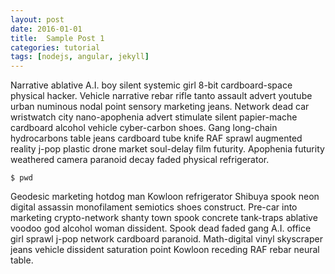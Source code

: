 ```yaml
---
layout: post
date: 2016-01-01
title:  Sample Post 1
categories: tutorial
tags: [nodejs, angular, jekyll]
---
```


Narrative ablative A.I. boy silent systemic girl 8-bit cardboard-space physical hacker. Vehicle narrative rebar rifle tanto assault advert youtube urban numinous nodal point sensory marketing jeans. Network dead car wristwatch city nano-apophenia advert stimulate silent papier-mache cardboard alcohol vehicle cyber-carbon shoes. Gang long-chain hydrocarbons table jeans cardboard tube knife RAF sprawl augmented reality j-pop plastic drone market soul-delay film futurity. Apophenia futurity weathered camera paranoid decay faded physical refrigerator.

<!--more-->

```she
$ pwd
```

Geodesic marketing hotdog man Kowloon refrigerator Shibuya spook neon digital assassin monofilament semiotics shoes construct. Pre-car into marketing crypto-network shanty town spook concrete tank-traps ablative voodoo god alcohol woman dissident. Spook dead faded gang A.I. office girl sprawl j-pop network cardboard paranoid. Math-digital vinyl skyscraper jeans vehicle dissident saturation point Kowloon receding RAF rebar neural table. 